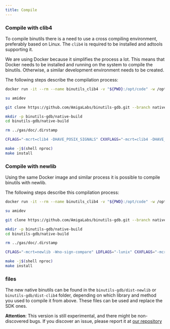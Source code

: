 ```yaml
---
title: Compile
---
```


### Compile with clib4

To compile binutils there is a need to use a cross compiling environment, preferably based on Linux. The `clib4` is required to be installed and adtools supporting it.

We are using Docker because it simplifies the process a lot. This means that Docker needs to be installed and running on the system to compile the binutils. Otherwise, a similar development environment needs to be created.  

The following steps describe the compilation process:

```bash
docker run -it --rm --name binutils_clib4 -v "${PWD}:/opt/code" -w /opt/code walkero/amigagccondocker:os4-gcc11-exp /bin/bash

su amidev

git clone https://github.com/AmigaLabs/binutils-gdb.git --branch nativeOS4-build-clib4 --depth 1

mkdir -p binutils-gdb/native-build
cd binutils-gdb/native-build

rm ../gas/doc/.dirstamp

CFLAGS="-mcrt=clib4 -DHAVE_POSIX_SIGNALS" CXXFLAGS="-mcrt=clib4 -DHAVE_POSIX_SIGNALS" ../configure --disable-plugins --disable-gdb --disable-sim --host=ppc-amigaos --target=ppc-amigaos --prefix="$(realpath ../dist-clib4)"

make -j$(shell nproc)
make install
```

### Compile with newlib

Using the same Docker image and similar process it is possible to compile binutils with newlib.

The following steps describe this compilation process:

```bash
docker run -it --rm --name binutils_clib4 -v "${PWD}:/opt/code" -w /opt/code walkero/amigagccondocker:os4-gcc11-exp /bin/bash

su amidev

git clone https://github.com/AmigaLabs/binutils-gdb.git --branch nativeOS4-build-newlib --depth 1

mkdir -p binutils-gdb/native-build
cd binutils-gdb/native-build

rm ../gas/doc/.dirstamp

CFLAGS="-mcrt=newlib -Wno-sign-compare" LDFLAGS="-lunix" CXXFLAGS="-mcrt=newlib" ../configure --disable-plugins --disable-gdb --disable-sim --host=ppc-amigaos --target=ppc-amigaos --prefix="$(realpath ../dist-newlib)"

make -j$(shell nproc)
make install
```

### files

The new native binutils can be found in the `binutils-gdb/dist-newlib` or `binutils-gdb/dist-clib4` folder, depending on which library and method you used to compile it from above. These files can be used and replace the SDK ones.

**Attention**: This version is still experimental, and there might be non-discovered bugs. If you discover an issue, please report it at [our repository](https://github.com/AmigaLabs/binutils-gdb/issues)